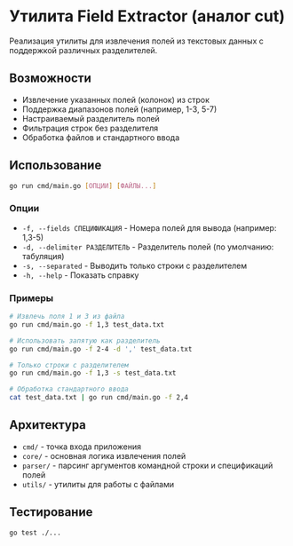 # Утилита Field Extractor (аналог cut)

Реализация утилиты для извлечения полей из текстовых данных с поддержкой различных разделителей.

## Возможности

- Извлечение указанных полей (колонок) из строк
- Поддержка диапазонов полей (например, 1-3, 5-7)
- Настраиваемый разделитель полей
- Фильтрация строк без разделителя
- Обработка файлов и стандартного ввода

## Использование

```bash
go run cmd/main.go [ОПЦИИ] [ФАЙЛЫ...]
```

### Опции

- `-f, --fields СПЕЦИФИКАЦИЯ` - Номера полей для вывода (например: 1,3-5)
- `-d, --delimiter РАЗДЕЛИТЕЛЬ` - Разделитель полей (по умолчанию: табуляция)
- `-s, --separated` - Выводить только строки с разделителем
- `-h, --help` - Показать справку

### Примеры

```bash
# Извлечь поля 1 и 3 из файла
go run cmd/main.go -f 1,3 test_data.txt

# Использовать запятую как разделитель
go run cmd/main.go -f 2-4 -d ',' test_data.txt

# Только строки с разделителем
go run cmd/main.go -f 1,3 -s test_data.txt

# Обработка стандартного ввода
cat test_data.txt | go run cmd/main.go -f 2,4
```

## Архитектура

- `cmd/` - точка входа приложения
- `core/` - основная логика извлечения полей
- `parser/` - парсинг аргументов командной строки и спецификаций полей
- `utils/` - утилиты для работы с файлами

## Тестирование

```bash
go test ./...
```
